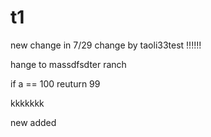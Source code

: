 # t1

new change in 7/29 change  by taoli33test !!!!!!

 hange to massdfsdter ranch

if a == 100
reuturn 99

kkkkkkk

new added 
